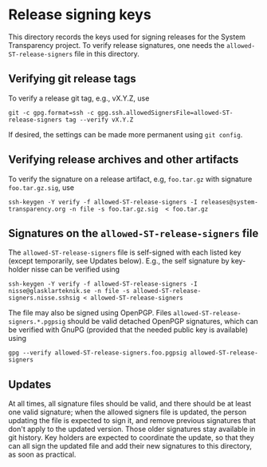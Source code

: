 # Release signing keys

This directory records the keys used for signing releases for the System
Transparency project. To verify release signatures, one needs the
`allowed-ST-release-signers` file in this directory.

## Verifying git release tags

To verify a release git tag, e.g., vX.Y.Z, use
```
git -c gpg.format=ssh -c gpg.ssh.allowedSignersFile=allowed-ST-release-signers tag --verify vX.Y.Z
```

If desired, the settings can be made more permanent using `git config`.

## Verifying release archives and other artifacts

To verify the signature on a release artifact, e.g, `foo.tar.gz` with
signature `foo.tar.gz.sig`, use
```
ssh-keygen -Y verify -f allowed-ST-release-signers -I releases@system-transparency.org -n file -s foo.tar.gz.sig  < foo.tar.gz
```

## Signatures on the `allowed-ST-release-signers` file

The `allowed-ST-release-signers` file is self-signed with each listed key
(except temporarily, see Updates below). E.g., the self signature by
key-holder nisse can be verified using
```
ssh-keygen -Y verify -f allowed-ST-release-signers -I nisse@glasklarteknik.se -n file -s allowed-ST-release-signers.nisse.sshsig < allowed-ST-release-signers
```

The file may also be signed using OpenPGP. Files
`allowed-ST-release-signers.*.pgpsig` should be valid detached OpenPGP
signatures, which can be verified with GnuPG (provided that the needed public key
is available) using
```
gpg --verify allowed-ST-release-signers.foo.pgpsig allowed-ST-release-signers
```

## Updates

At all times, all signature files should be valid, and there should be
at least one valid signature; when the allowed signers file is updated,
the person updating the file is expected to sign it, and remove previous
signatures that don't apply to the updated version. Those older
signatures stay available in git history. Key holders are expected to
coordinate the update, so that they can all sign the updated file and
add their new signatures to this directory, as soon as practical.
